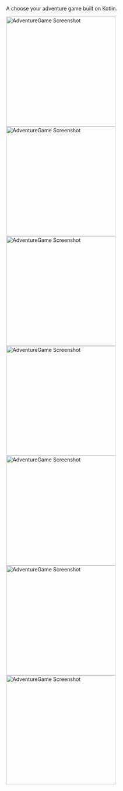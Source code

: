 A choose your adventure game built on Kotlin.


<div>
    <img src="AdventureGame/adventuregame1.png" alt="AdventureGame Screenshot" width="300">
  <img src="AdventureGame/AdventureGame2.png" alt="AdventureGame Screenshot" width="300">

</div>


<div>
  <img src="AdventureGame/AdventureGame3.png" alt="AdventureGame Screenshot" width="300">
  <img src="AdventureGame/AdventureGame4.png" alt="AdventureGame Screenshot" width="300">

</div>

<div>
  <img src="AdventureGame/AdventureGame5.png" alt="AdventureGame Screenshot" width="300">
  <img src="AdventureGame/AdventureGame6.png" alt="AdventureGame Screenshot" width="300">
</div>
<div>
  <img src="AdventureGame/AdventureGame7.png" alt="AdventureGame Screenshot" width="300">
</div>
